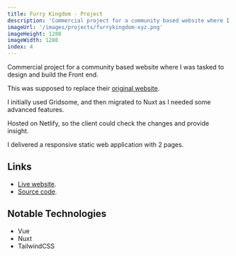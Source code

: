 ```yaml
---
title: Furry Kingdom - Project
description: 'Commercial project for a community based website where I was tasked to design and build the Front end.'
imageUrl: '/images/projects/furrykingdom-xyz.png'
imageHeight: 1280
imageWidth: 1280
index: 4
---
```


Commercial project for a community based website where I was tasked to design and build the Front end.

This was supposed to replace their [original website](https://furrykingdom.xyz).

I initially used Gridsome, and then migrated to Nuxt as I needed some advanced features.

Hosted on Netlify, so the client could check the changes and provide insight.

I delivered a responsive static web application with 2 pages.

## Links

- [Live website](https://furrykingdom.xyz).
- [Source code](https://github.com/AlejandroAkbal/furrykingdom.xyz).

## Notable Technologies

- Vue
- Nuxt
- TailwindCSS
